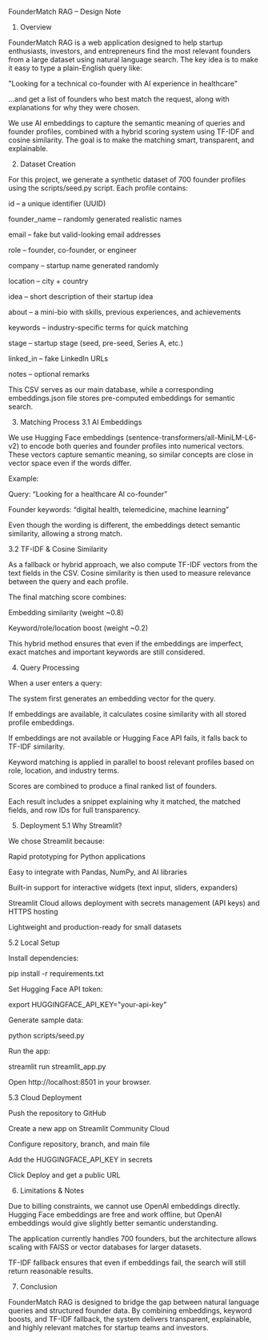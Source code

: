 FounderMatch RAG – Design Note
1. Overview

FounderMatch RAG is a web application designed to help startup enthusiasts, investors, and entrepreneurs find the most relevant founders from a large dataset using natural language search. The key idea is to make it easy to type a plain-English query like:

"Looking for a technical co-founder with AI experience in healthcare"

…and get a list of founders who best match the request, along with explanations for why they were chosen.

We use AI embeddings to capture the semantic meaning of queries and founder profiles, combined with a hybrid scoring system using TF-IDF and cosine similarity. The goal is to make the matching smart, transparent, and explainable.

2. Dataset Creation

For this project, we generate a synthetic dataset of 700 founder profiles using the scripts/seed.py script. Each profile contains:

id – a unique identifier (UUID)

founder_name – randomly generated realistic names

email – fake but valid-looking email addresses

role – founder, co-founder, or engineer

company – startup name generated randomly

location – city + country

idea – short description of their startup idea

about – a mini-bio with skills, previous experiences, and achievements

keywords – industry-specific terms for quick matching

stage – startup stage (seed, pre-seed, Series A, etc.)

linked_in – fake LinkedIn URLs

notes – optional remarks

This CSV serves as our main database, while a corresponding embeddings.json file stores pre-computed embeddings for semantic search.

3. Matching Process
3.1 AI Embeddings

We use Hugging Face embeddings (sentence-transformers/all-MiniLM-L6-v2) to encode both queries and founder profiles into numerical vectors. These vectors capture semantic meaning, so similar concepts are close in vector space even if the words differ.

Example:

Query: “Looking for a healthcare AI co-founder”

Founder keywords: “digital health, telemedicine, machine learning”

Even though the wording is different, the embeddings detect semantic similarity, allowing a strong match.

3.2 TF-IDF & Cosine Similarity

As a fallback or hybrid approach, we also compute TF-IDF vectors from the text fields in the CSV. Cosine similarity is then used to measure relevance between the query and each profile.

The final matching score combines:

Embedding similarity (weight ~0.8)

Keyword/role/location boost (weight ~0.2)

This hybrid method ensures that even if the embeddings are imperfect, exact matches and important keywords are still considered.

4. Query Processing

When a user enters a query:

The system first generates an embedding vector for the query.

If embeddings are available, it calculates cosine similarity with all stored profile embeddings.

If embeddings are not available or Hugging Face API fails, it falls back to TF-IDF similarity.

Keyword matching is applied in parallel to boost relevant profiles based on role, location, and industry terms.

Scores are combined to produce a final ranked list of founders.

Each result includes a snippet explaining why it matched, the matched fields, and row IDs for full transparency.

5. Deployment
5.1 Why Streamlit?

We chose Streamlit because:

Rapid prototyping for Python applications

Easy to integrate with Pandas, NumPy, and AI libraries

Built-in support for interactive widgets (text input, sliders, expanders)

Streamlit Cloud allows deployment with secrets management (API keys) and HTTPS hosting

Lightweight and production-ready for small datasets

5.2 Local Setup

Install dependencies:

pip install -r requirements.txt


Set Hugging Face API token:

export HUGGINGFACE_API_KEY="your-api-key"


Generate sample data:

python scripts/seed.py


Run the app:

streamlit run streamlit_app.py


Open http://localhost:8501 in your browser.

5.3 Cloud Deployment

Push the repository to GitHub

Create a new app on Streamlit Community Cloud

Configure repository, branch, and main file

Add the HUGGINGFACE_API_KEY in secrets

Click Deploy and get a public URL

6. Limitations & Notes

Due to billing constraints, we cannot use OpenAI embeddings directly. Hugging Face embeddings are free and work offline, but OpenAI embeddings would give slightly better semantic understanding.

The application currently handles 700 founders, but the architecture allows scaling with FAISS or vector databases for larger datasets.

TF-IDF fallback ensures that even if embeddings fail, the search will still return reasonable results.

7. Conclusion

FounderMatch RAG is designed to bridge the gap between natural language queries and structured founder data. By combining embeddings, keyword boosts, and TF-IDF fallback, the system delivers transparent, explainable, and highly relevant matches for startup teams and investors.